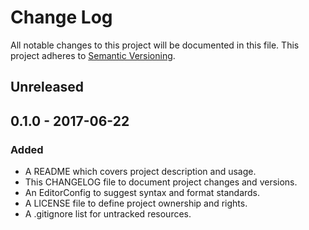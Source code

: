 # Change Log

All notable changes to this project will be documented in this file. This
project adheres to [Semantic Versioning](http://semver.org).

## Unreleased

## 0.1.0 - 2017-06-22

### Added

  - A README which covers project description and usage.
  - This CHANGELOG file to document project changes and versions.
  - An EditorConfig to suggest syntax and format standards.
  - A LICENSE file to define project ownership and rights.
  - A .gitignore list for untracked resources.

